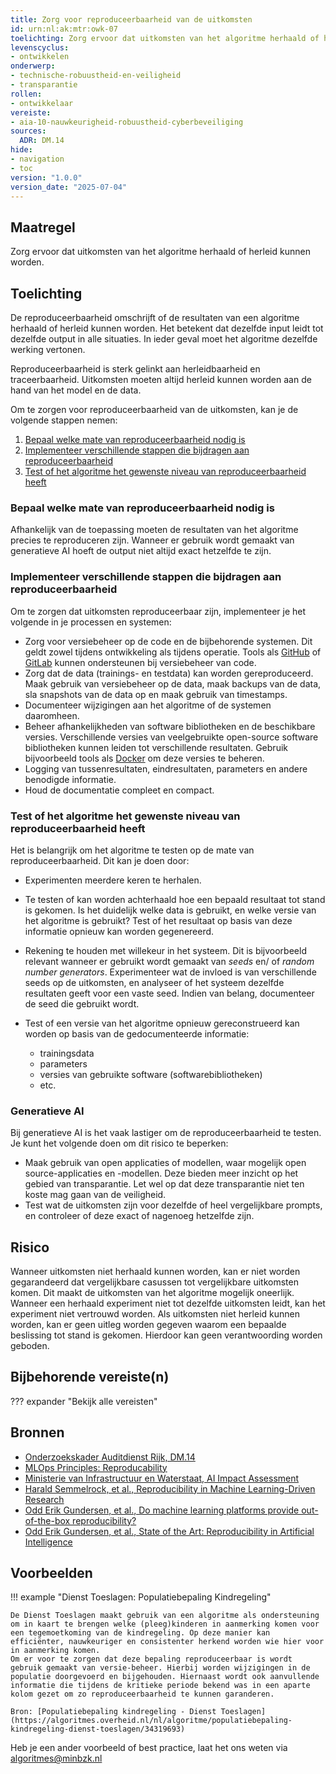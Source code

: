 ```yaml
---
title: Zorg voor reproduceerbaarheid van de uitkomsten
id: urn:nl:ak:mtr:owk-07
toelichting: Zorg ervoor dat uitkomsten van het algoritme herhaald of herleid kunnen worden.
levenscyclus:
- ontwikkelen
onderwerp:
- technische-robuustheid-en-veiligheid
- transparantie
rollen:
- ontwikkelaar
vereiste:
- aia-10-nauwkeurigheid-robuustheid-cyberbeveiliging
sources:
  ADR: DM.14
hide:
- navigation
- toc
version: "1.0.0"
version_date: "2025-07-04"
---
```


<!-- tags -->

## Maatregel
Zorg ervoor dat uitkomsten van het algoritme herhaald of herleid kunnen worden.

## Toelichting
De reproduceerbaarheid omschrijft of de resultaten van een algoritme herhaald of herleid kunnen worden.
Het betekent dat dezelfde input leidt tot dezelfde output in alle situaties. In ieder geval moet het algoritme dezelfde werking vertonen.

Reproduceerbaarheid is sterk gelinkt aan herleidbaarheid en traceerbaarheid.
Uitkomsten moeten altijd herleid kunnen worden aan de hand van het model en de data.

Om te zorgen voor reproduceerbaarheid van de uitkomsten, kan je de volgende stappen nemen:

1. [Bepaal welke mate van reproduceerbaarheid nodig is](#bepaal-welke-mate-van-reproduceerbaarheid-nodig-is)
2. [Implementeer verschillende stappen die bijdragen aan reproduceerbaarheid](#implementeer-verschillende-stappen-die-bijdragen-aan-reproduceerbaarheid)
3. [Test of het algoritme het gewenste niveau van reproduceerbaarheid heeft](#test-of-het-algoritme-het-gewenste-niveau-van-reproduceerbaarheid-heeft)

### Bepaal welke mate van reproduceerbaarheid nodig is
Afhankelijk van de toepassing moeten de resultaten van het algoritme precies te reproduceren zijn.
Wanneer er gebruik wordt gemaakt van generatieve AI hoeft de output niet altijd exact hetzelfde te zijn.

### Implementeer verschillende stappen die bijdragen aan reproduceerbaarheid
Om te zorgen dat uitkomsten reproduceerbaar zijn, implementeer je het volgende in je processen en systemen:

- Zorg voor versiebeheer op de code en de bijbehorende systemen. Dit geldt zowel tijdens ontwikkeling als tijdens operatie. Tools als [GitHub](https://github.com/) of [GitLab](https://about.gitlab.com/) kunnen ondersteunen bij versiebeheer van code.
- Zorg dat de data (trainings- en testdata) kan worden gereproduceerd. Maak gebruik van versiebeheer op de data, maak backups van de data, sla snapshots van de data op en maak gebruik van timestamps.
- Documenteer wijzigingen aan het algoritme of de systemen daaromheen.
- Beheer afhankelijkheden van software bibliotheken en de beschikbare versies. Verschillende versies van veelgebruikte open-source software bibliotheken kunnen leiden tot verschillende resultaten. Gebruik bijvoorbeeld tools als [Docker](https://www.docker.com/) om deze versies te beheren.
- Logging van tussenresultaten, eindresultaten, parameters en andere benodigde informatie.
- Houd de documentatie compleet en compact.

### Test of het algoritme het gewenste niveau van reproduceerbaarheid heeft
Het is belangrijk om het algoritme te testen op de mate van reproduceerbaarheid. Dit kan je doen door:

- Experimenten meerdere keren te herhalen.
- Te testen of kan worden achterhaald hoe een bepaald resultaat tot stand is gekomen. Is het duidelijk welke data is gebruikt, en welke versie van het algoritme is gebruikt? Test of het resultaat op basis van deze informatie opnieuw kan worden gegenereerd.
- Rekening te houden met willekeur in het systeem. Dit is bijvoorbeeld relevant wanneer er gebruikt wordt gemaakt van *seeds* en/ of *random number generators*. Experimenteer wat de invloed is van verschillende seeds op de uitkomsten, en analyseer of het systeem dezelfde resultaten geeft voor een vaste seed. Indien van belang, documenteer de seed die gebruikt wordt.
- Test of een versie van het algoritme opnieuw gereconstrueerd kan worden op basis van de gedocumenteerde informatie:

    - trainingsdata
    - parameters
    - versies van gebruikte software (softwarebibliotheken)
    - etc.

### Generatieve AI
Bij generatieve AI is het vaak lastiger om de reproduceerbaarheid te testen. Je kunt het volgende doen om dit risico te beperken:

- Maak gebruik van open applicaties of modellen, waar mogelijk open source-applicaties en -modellen. Deze bieden meer inzicht op het gebied van transparantie. Let wel op dat deze transparantie niet ten koste mag gaan van de veiligheid.
- Test wat de uitkomsten zijn voor dezelfde of heel vergelijkbare prompts, en controleer of deze exact of nagenoeg hetzelfde zijn.

## Risico
Wanneer uitkomsten niet herhaald kunnen worden, kan er niet worden gegarandeerd dat vergelijkbare casussen tot vergelijkbare uitkomsten komen.
Dit maakt de uitkomsten van het algoritme mogelijk oneerlijk.
Wanneer een herhaald experiment niet tot dezelfde uitkomsten leidt, kan het experiment niet vertrouwd worden.
Als uitkomsten niet herleid kunnen worden, kan er geen uitleg worden gegeven waarom een bepaalde beslissing tot stand is gekomen.
Hierdoor kan geen verantwoording worden geboden.

## Bijbehorende vereiste(n)
??? expander "Bekijk alle vereisten"
    <!-- list_vereisten_on_maatregelen_page -->

## Bronnen
- [Onderzoekskader Auditdienst Rijk, DM.14](https://www.rijksoverheid.nl/documenten/rapporten/2023/07/11/onderzoekskader-algoritmes-adr-2023)
- [MLOps Principles: Reproducability](https://ml-ops.org/content/mlops-principles#reproducibility)
- [Ministerie van Infrastructuur en Waterstaat, AI Impact Assessment](https://www.rijksoverheid.nl/documenten/rapporten/2022/11/30/ai-impact-assessment-ministerie-van-infrastructuur-en-waterstaat)
- [Harald Semmelrock, et al., Reproducibility in Machine Learning-Driven Research](https://arxiv.org/abs/2307.10320)
- [Odd Erik Gundersen, et al., Do machine learning platforms provide out-of-the-box reproducibility?](https://www.sciencedirect.com/science/article/pii/S0167739X21002090)
- [Odd Erik Gundersen, et al., State of the Art: Reproducibility in Artificial Intelligence ](https://ojs.aaai.org/index.php/AAAI/article/view/11503)

## Voorbeelden

!!! example "Dienst Toeslagen: Populatiebepaling Kindregeling"

	De Dienst Toeslagen maakt gebruik van een algoritme als ondersteuning om in kaart te brengen welke (pleeg)kinderen in aanmerking komen voor een tegemoetkoming van de kindregeling. Op deze manier kan efficiënter, nauwkeuriger en consistenter herkend worden wie hier voor in aanmerking komen.
	Om er voor te zorgen dat deze bepaling reproduceerbaar is wordt gebruik gemaakt van versie-beheer. Hierbij worden wijzigingen in de populatie doorgevoerd en bijgehouden. Hiernaast wordt ook aanvullende informatie die tijdens de kritieke periode bekend was in een aparte kolom gezet om zo reproduceerbaarheid te kunnen garanderen.

	Bron: [Populatiebepaling kindregeling - Dienst Toeslagen](https://algoritmes.overheid.nl/nl/algoritme/populatiebepaling-kindregeling-dienst-toeslagen/34319693)


Heb je een ander voorbeeld of best practice, laat het ons weten via [algoritmes@minbzk.nl](mailto:algoritmes@minbzk.nl)  

